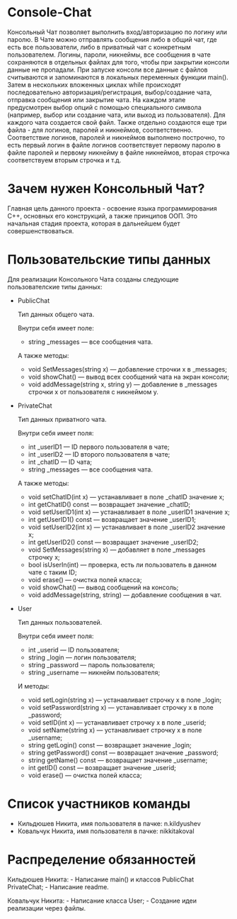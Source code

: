# Console-Chat
Консольный Чат позволяет выполнить вход/авторизацию по логину или паролю. В Чате можно отправлять сообщения либо в общий чат, где есть все пользователи, либо в приватный чат с конкретным пользователем.
Логины, пароли, никнеймы, все сообщения в чате сохраняются в отдельных файлах для того, чтобы при закрытии консоли данные не пропадали. При запуске консоли все данные с файлов считываются и запоминаются в локальных переменных функции main(). Затем в нескольких вложенных циклах while происходят последовательно авторизация/регистрация, выбор/создание чата, отправка сообщения или закрытие чата. На каждом этапе предусмотрен выбор опций с помощью специального символа (например, выбор или создание чата, или выход из пользователя). Для каждого чата создается свой файл. Также отдельно создаются еще три файла - для логинов, паролей и никнеймов, соответственно. Соответствие логинов, паролей и никнеймов выполнено построчно, то есть первый логин в файле логинов соответствует первому паролю в файле паролей и первому никнейму в файле никнеймов, вторая строчка соответствуем вторым строчка и т.д.

# Зачем нужен Консольный Чат?
Главная цель данного проекта - освоение языка программирования C++, основных его конструкций, а также принципов ООП. Это начальная стадия проекта, которая в дальнейшем будет совершенствоваться.

# Пользовательские типы данных
Для реализации Консольного Чата созданы следующие пользователские типы данных:

* PublicChat

  Тип данных общего чата.

  Внутри себя имеет поле:
	- string _messages — все сообщения чата.

  А также методы:
	- void SetMessages(string x) — добавление строчки x в _messages;
	- void showChat() — вывод всех сообщений чата на экран консоли;
	- void addMessage(string x, string y) — добавление в _messages строчки x от пользователя с никнеймом y.

* PrivateChat

  Тип данных приватного чата.

  Внутри себя имеет поля:
  	- int _userID1 — ID первого пользователя в чате;
	- int _userID2 — ID второго пользователя в чате;
	- int _chatID — ID чата;
	- string _messages — все сообщения чата.

  А также методы:
  	- void setChatID(int x) — устанавливает в поле _chatID значение x;
	- int getChatID() const — возвращает значение _chatID;
	- void setUserID1(int x) — устанавливает в поле _userID1 значение x;
	- int getUserID1() const — возвращает значение _userID1;
	- void setUserID2(int x) — устанавливает в поле _userID2 значение x;
	- int getUserID2() const — возвращает значение _userID2;
	- void SetMessages(string x) — добавляет в поле _messages строчку x;
	- bool isUserIn(int) — проверка, есть ли пользователь в данном чате с таким ID;
	- void erase() — очистка полей класса;
	- void showChat() — вывод сообщений на консоль;
	- void addMessage(string, string) — добавление сообщения в чат.

* User

  Тип данных пользователей.

  Внутри себя имеет поля:
  	- int _userid — ID пользователя;
  	- string _login — логин пользователя;
  	- string _password — пароль пользователя;
  	- string _username — никнейм пользователя;

  И методы:

  	- void setLogin(string x) — устанавливает строчку x в поле _login;
	- void setPassword(string x) — устанавливает строчку x в поле _password;
	- void setID(int x) — устанавливает строчку x в поле _userid;
	- void setName(string x) — устанавливает строчку x в поле _username;
	- string getLogin() const — возвращает значение _login;
	- string getPassword() const — возвращает значение _password;
	- string getName() const — возвращает значение _username;
	- int getID() const — возвращает значение _userid;
	- void erase() — очистка полей класса;

# Список участников команды
- Кильдюшев Никита, имя пользователя в пачке: n.kildyushev
- Ковальчук Никита, имя пользователя в пачке: nikkitakoval

# Распределение обязанностей

Кильдюшев Никита:
	- Написание main() и классов PublicChat PrivateChat;
 	- Написание readme.
  
Ковальчук Никита:
	- Написание класса User;
 	- Создание идеи реализации через файлы.
